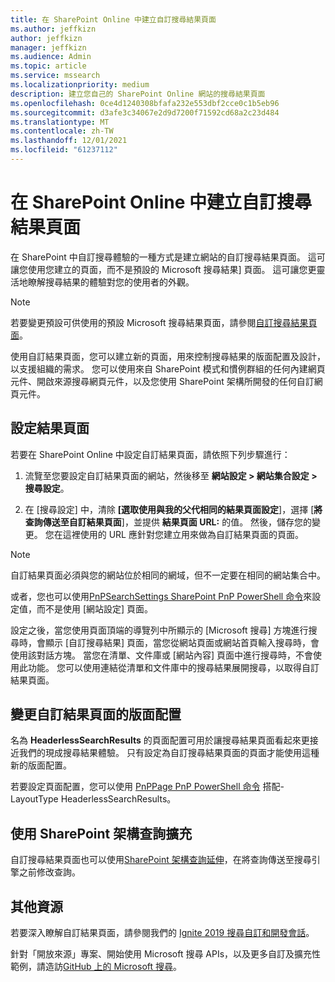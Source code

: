 ```yaml
---
title: 在 SharePoint Online 中建立自訂搜尋結果頁面
ms.author: jeffkizn
author: jeffkizn
manager: jeffkizn
ms.audience: Admin
ms.topic: article
ms.service: mssearch
ms.localizationpriority: medium
description: 建立您自己的 SharePoint Online 網站的搜尋結果頁面
ms.openlocfilehash: 0ce4d1240308bfafa232e553dbf2cce0c1b5eb96
ms.sourcegitcommit: d3afe3c34067e2d9d7200f71592cd68a2c23d484
ms.translationtype: MT
ms.contentlocale: zh-TW
ms.lasthandoff: 12/01/2021
ms.locfileid: "61237112"
---
```

# <a name="create-a-custom-search-results-page-in-sharepoint-online"></a>在 SharePoint Online 中建立自訂搜尋結果頁面

在 SharePoint 中自訂搜尋體驗的一種方式是建立網站的自訂搜尋結果頁面。 這可讓您使用您建立的頁面，而不是預設的 Microsoft 搜尋結果] 頁面。 這可讓您更靈活地瞭解搜尋結果的體驗對您的使用者的外觀。

>[!NOTE]
> 若要變更預設可供使用的預設 Microsoft 搜尋結果頁面，請參閱[自訂搜尋結果頁面](customize-search-page.md)。

使用自訂結果頁面，您可以建立新的頁面，用來控制搜尋結果的版面配置及設計，以支援組織的需求。 您可以使用來自 SharePoint 模式和慣例群組的任何內建網頁元件、開啟來源搜尋網頁元件，以及您使用 SharePoint 架構所開發的任何自訂網頁元件。

## <a name="configure-a-results-page"></a>設定結果頁面

若要在 SharePoint Online 中設定自訂結果頁面，請依照下列步驟進行：

1. 流覽至您要設定自訂結果頁面的網站，然後移至 **網站設定 > 網站集合設定 > 搜尋設定**。

2. 在 [搜尋設定] 中，清除 **[選取使用與我的父代相同的結果頁面設定**]，選擇 [**將查詢傳送至自訂結果頁面**]，並提供 **結果頁面 URL:** 的值。 然後，儲存您的變更。 您在這裡使用的 URL 應針對您建立用來做為自訂結果頁面的頁面。

>[!NOTE]
> 自訂結果頁面必須與您的網站位於相同的網域，但不一定要在相同的網站集合中。  

或者，您也可以使用[PnPSearchSettings SharePoint PnP PowerShell 命令](/powershell/module/sharepoint-pnp/set-pnpsearchsettings?view=sharepoint-ps)來設定值，而不是使用 [網站設定] 頁面。

設定之後，當您使用頁面頂端的導覽列中所顯示的 [Microsoft 搜尋] 方塊進行搜尋時，會顯示 [自訂搜尋結果] 頁面，當您從網站頁面或網站首頁輸入搜尋時，會使用該對話方塊。 當您在清單、文件庫或 [網站內容] 頁面中進行搜尋時，不會使用此功能。 您可以使用連結從清單和文件庫中的搜尋結果展開搜尋，以取得自訂結果頁面。

## <a name="change-the-layout-of-your-custom-results-page"></a>變更自訂結果頁面的版面配置

名為 **HeaderlessSearchResults** 的頁面配置可用於讓搜尋結果頁面看起來更接近我們的現成搜尋結果體驗。 只有設定為自訂搜尋結果頁面的頁面才能使用這種新的版面配置。

若要設定頁面配置，您可以使用 [PnPPage PnP PowerShell 命令](/powershell/module/sharepoint-pnp/set-pnppage?view=sharepoint-ps) 搭配-LayoutType HeaderlessSearchResults。

## <a name="use-sharepoint-framework-query-extensions"></a>使用 SharePoint 架構查詢擴充

自訂搜尋結果頁面也可以使用[SharePoint 架構查詢延伸](/sharepoint/dev/spfx/building-search-extensions)，在將查詢傳送至搜尋引擎之前修改查詢。

## <a name="additional-resources"></a>其他資源

若要深入瞭解自訂結果頁面，請參閱我們的 [Ignite 2019 搜尋自訂和開發會話](https://myignite.techcommunity.microsoft.com/sessions/85238?source=sessions)。

針對「開放來源」專案、開始使用 Microsoft 搜尋 APIs，以及更多自訂及擴充性範例，請造訪[GitHub 上的 Microsoft 搜尋](https://github.com/microsoft-search)。
